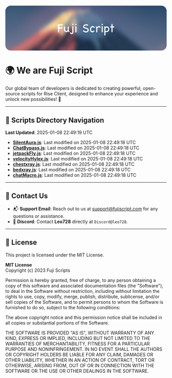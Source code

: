 ![Banner](.github/b.webp)

# 🌍 **We are Fuji Script**

Our global team of developers is dedicated to creating powerful, open-source scripts for Rise Client, designed to enhance your experience and unlock new possibilities! 🌟

---
<!-- SCRIPTS_NAVIGATION_START -->
## 📂 **Scripts Directory Navigation**

**Last Updated**: 2025-01-08 22:49:19 UTC

- **[SilentAura.js](scripts/SilentAura.js)**: Last modified on 2025-01-08 22:49:18 UTC
- **[ChatBypass.js](scripts/ChatBypass.js)**: Last modified on 2025-01-08 22:49:18 UTC
- **[jetpackFly.js](scripts/jetpackFly.js)**: Last modified on 2025-01-08 22:49:18 UTC
- **[velocityHylex.js](scripts/velocityHylex.js)**: Last modified on 2025-01-08 22:49:18 UTC
- **[chestxray.js](scripts/chestxray.js)**: Last modified on 2025-01-08 22:49:18 UTC
- **[bedxray.js](scripts/bedxray.js)**: Last modified on 2025-01-08 22:49:18 UTC
- **[chatMacro.js](scripts/chatMacro.js)**: Last modified on 2025-01-08 22:49:18 UTC

<!-- SCRIPTS_NAVIGATION_END -->

---

## 💬 **Contact Us**  
- 📬 **Support Email**: Reach out to us at [support@fujiscript.com](mailto:support@fujiscript.com) for any questions or assistance.  
- 💬 **Discord**: Contact **Leo728** directly at `Discord@leo728`.

---

## 📜 **License**

This project is licensed under the MIT License.  

**MIT License**  
Copyright (c) 2023 Fuji Scripts  

Permission is hereby granted, free of charge, to any person obtaining a copy of this software and associated documentation files (the "Software"), to deal in the Software without restriction, including without limitation the rights to use, copy, modify, merge, publish, distribute, sublicense, and/or sell copies of the Software, and to permit persons to whom the Software is furnished to do so, subject to the following conditions:  

The above copyright notice and this permission notice shall be included in all copies or substantial portions of the Software.  

THE SOFTWARE IS PROVIDED "AS IS", WITHOUT WARRANTY OF ANY KIND, EXPRESS OR IMPLIED, INCLUDING BUT NOT LIMITED TO THE WARRANTIES OF MERCHANTABILITY, FITNESS FOR A PARTICULAR PURPOSE AND NONINFRINGEMENT. IN NO EVENT SHALL THE AUTHORS OR COPYRIGHT HOLDERS BE LIABLE FOR ANY CLAIM, DAMAGES OR OTHER LIABILITY, WHETHER IN AN ACTION OF CONTRACT, TORT OR OTHERWISE, ARISING FROM, OUT OF OR IN CONNECTION WITH THE SOFTWARE OR THE USE OR OTHER DEALINGS IN THE SOFTWARE.  
